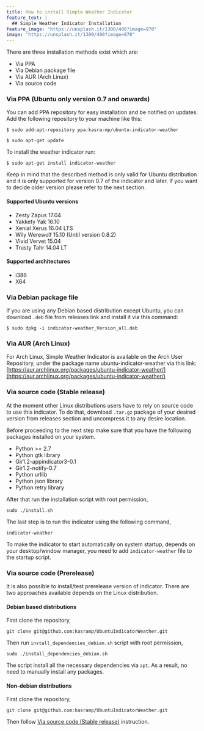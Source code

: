 ```yaml
---
title: How to install Simple Weather Indicator
feature_text: |
  ## Simple Weather Indicator Installation
feature_image: "https://unsplash.it/1300/400?image=970"
image: "https://unsplash.it/1300/400?image=970"
---
```

There are three installation methods exist which are:
- Via PPA
- Via Debian package file
- Via AUR (Arch Linux)
- Via source code

### Via PPA (Ubuntu only version 0.7 and onwards)
You can add PPA repository for easy installation and be notified on updates. Add the following repository to your machine like this:

`$ sudo add-apt-repository ppa:kasra-mp/ubuntu-indicator-weather`

`$ sudo apt-get update`

To install the weather indicator run:

`$ sudo apt-get install indicator-weather`

Keep in mind that the described method is only valid for Ubuntu distribution and it is only supported for version 0.7 of the indicator and later. If you want to decide older version please refer to the next section.

#### Supported Ubuntu versions
- Zesty Zapus 17.04
- Yakkety Yak 16.10
- Xenial Xerus 16.04 LTS
- Wily Werewolf 15.10 (Until version 0.8.2)
- Vivid Vervet 15.04
- Trusty Tahr 14.04 LT

#### Supported architectures
- i386
- X64

### Via Debian package file
If you are using any Debian based distribution except Ubuntu, you can download `.deb` file from releases link and install it via this command:

`$ sudo dpkg -i indicator-weather_Version_all.deb`

### Via AUR (Arch Linux)
For Arch Linux, Simple Weather Indicator is available on the Arch User Repository, under the package name ubuntu-indicator-weather via this link:
[https://aur.archlinux.org/packages/ubuntu-indicator-weather/](https://aur.archlinux.org/packages/ubuntu-indicator-weather/)

### Via source code (Stable release)
At the moment other Linux distributions users have to rely on source code to use this indicator. To do that, download `.tar.gz` package of your desired version from releases section and uncompress it to any desire location. 

Before proceeding to the next step make sure that you have the following packages installed on your system.
- Python >= 2.7
- Python gtk library
- Gir1.2-appindicator3-0.1
- Gir1.2-notify-0.7
- Python urllib
- Python json library
- Python retry library

After that run the installation script with root permission,

`sudo ./install.sh`

The last step is to run the indicator using the following command,

`indicator-weather`

To make the indicator to start automatically on system startup, depends on your desktop/window manager, you need to add `indicator-weather` file to the startup script.

### Via source code (Prerelease)
It is also possible to install/test prerelease version of indicator. There are two approaches available depends on the Linux distribution.

#### Debian based distributions
First clone the repository,

`git clone git@github.com:kasramp/UbuntuIndicatorWeather.git`

Then run `install_dependencies_debian.sh` script with root permission,

`sudo ./install_dependencies_debian.sh`

The script install all the necessary dependencies via `apt`. As a result, no need to manually install any packages.

#### Non-debian distributions
First clone the repository,

`git clone git@github.com:kasramp/UbuntuIndicatorWeather.git`

Then follow [Via source code (Stable release)](#via-source-code-stable-release) instruction.
